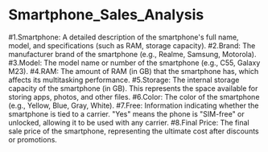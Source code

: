 # Smartphone_Sales_Analysis
 #1.Smartphone: A detailed description of the smartphone's full name, model, and specifications (such as RAM, storage capacity).
 #2.Brand: The manufacturer brand of the smartphone (e.g., Realme, Samsung, Motorola). 
 #3.Model: The model name or number of the smartphone (e.g., C55, Galaxy M23). 
 #4.RAM: The amount of RAM (in GB) that the smartphone has, which affects its multitasking performance. 
 #5.Storage: The internal storage capacity of the smartphone (in GB). This represents the space available for storing apps, photos, and other files. 
 #6.Color: The color of the smartphone (e.g., Yellow, Blue, Gray, White). 
 #7.Free: Information indicating whether the smartphone is tied to a carrier. "Yes" means the phone is "SIM-free" or unlocked, allowing it to be used with any carrier. 
 #8.Final Price: The final sale price of the smartphone, representing the ultimate cost after discounts or promotions.
